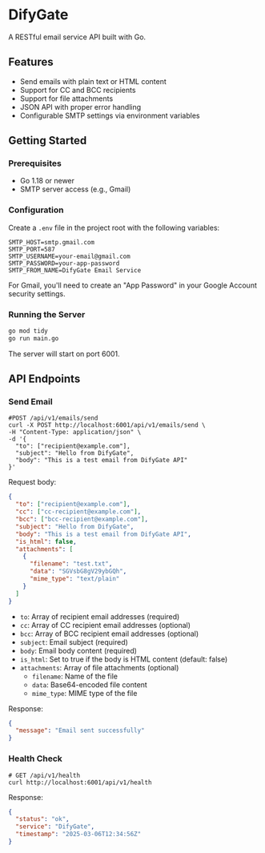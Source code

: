 # DifyGate

A RESTful email service API built with Go.

## Features

- Send emails with plain text or HTML content
- Support for CC and BCC recipients
- Support for file attachments
- JSON API with proper error handling
- Configurable SMTP settings via environment variables

## Getting Started

### Prerequisites

- Go 1.18 or newer
- SMTP server access (e.g., Gmail)

### Configuration

Create a `.env` file in the project root with the following variables:

```
SMTP_HOST=smtp.gmail.com
SMTP_PORT=587
SMTP_USERNAME=your-email@gmail.com
SMTP_PASSWORD=your-app-password
SMTP_FROM_NAME=DifyGate Email Service
```

For Gmail, you'll need to create an "App Password" in your Google Account security settings.

### Running the Server

```bash
go mod tidy
go run main.go
```

The server will start on port 6001.

## API Endpoints

### Send Email

```
#POST /api/v1/emails/send
curl -X POST http://localhost:6001/api/v1/emails/send \
-H "Content-Type: application/json" \
-d '{
  "to": ["recipient@example.com"],
  "subject": "Hello from DifyGate",
  "body": "This is a test email from DifyGate API"
}'
```

Request body:

```json
{
  "to": ["recipient@example.com"],
  "cc": ["cc-recipient@example.com"],
  "bcc": ["bcc-recipient@example.com"],
  "subject": "Hello from DifyGate",
  "body": "This is a test email from DifyGate API",
  "is_html": false,
  "attachments": [
    {
      "filename": "test.txt",
      "data": "SGVsbG8gV29ybGQh",
      "mime_type": "text/plain"
    }
  ]
}
```

- `to`: Array of recipient email addresses (required)
- `cc`: Array of CC recipient email addresses (optional)
- `bcc`: Array of BCC recipient email addresses (optional)
- `subject`: Email subject (required)
- `body`: Email body content (required)
- `is_html`: Set to true if the body is HTML content (default: false)
- `attachments`: Array of file attachments (optional)
  - `filename`: Name of the file
  - `data`: Base64-encoded file content
  - `mime_type`: MIME type of the file

Response:

```json
{
  "message": "Email sent successfully"
}
```

### Health Check

```
# GET /api/v1/health
curl http://localhost:6001/api/v1/health
```

Response:

```json
{
  "status": "ok",
  "service": "DifyGate",
  "timestamp": "2025-03-06T12:34:56Z"
}
```
